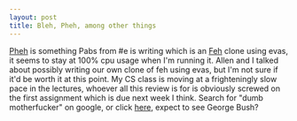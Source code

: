 ```yaml
--- 
layout: post
title: Bleh, Pheh, among other things
---
```

<a href="http://pablotron.org/projects/pheh/">Pheh</a> is something Pabs from #e
is writing which is an <a href="http://linuxbrit.co.uk/feh/">Feh</a> clone using
evas, it seems to stay at 100% cpu usage when I'm running it.  Allen and I
talked about possibly writing our own clone of feh using evas, but I'm not sure
if it'd be worth it at this point.  My CS class is moving at a frighteningly
slow pace in the lectures, whoever all this review is for is obviously screwed
on the first assignment which is due next week I think.  Search for "dumb
motherfucker" on google, or click <a
HREF="http://www.google.com/search?q=dumb+motherfucker&hl=en&lr=&safe=off
">here</a>, expect to see George Bush?
